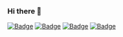 ### Hi there 👋
[![Badge](https://cp-logo.vercel.app/atcoder/Haa)](https://atcoder.jp/users/Haa)
[![Badge](https://cp-logo.vercel.app/codeforces/Haa)](https://codeforces.com/profile/Haa)
[![Badge](https://cp-logo.vercel.app/topcoder/H44)](https://www.topcoder.com/members/H44)
[![Badge](https://cp-logo.vercel.app/yukicoder/11473)](https://yukicoder.me/users/11473)
<!--
**4AH/4AH** is a ✨ _special_ ✨ repository because its `README.md` (this file) appears on your GitHub profile.

Here are some ideas to get you started:

- 🔭 I’m currently working on ...
- 🌱 I’m currently learning ...
- 👯 I’m looking to collaborate on ...
- 🤔 I’m looking for help with ...
- 💬 Ask me about ...
- 📫 How to reach me: ...
- 😄 Pronouns: ...
- ⚡ Fun fact: ...
-->
